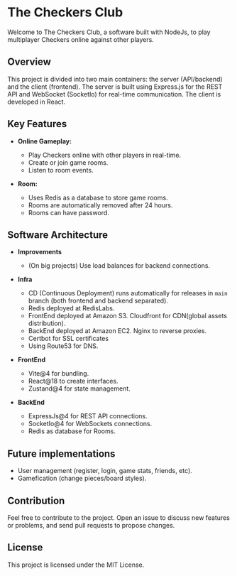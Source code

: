 # The Checkers Club

Welcome to The Checkers Club, a software built with NodeJs, to play multiplayer Checkers online against other players.

## Overview

This project is divided into two main containers: the server (API/backend) and the client (frontend). The server is built using Express.js for the REST API and WebSocket (SocketIo) for real-time communication. The client is developed in React.

## Key Features

- **Online Gameplay:**
  - Play Checkers online with other players in real-time.
  - Create or join game rooms.
  - Listen to room events.

- **Room:**
  - Uses Redis as a database to store game rooms.
  - Rooms are automatically removed after 24 hours.
  - Rooms can have password.

## Software Architecture

- **Improvements**
  - (On big projects) Use load balances for backend connections.

- **Infra**
  - CD (Continuous Deployment) runs automatically for releases in `main` branch (both frontend and backend separated).
  - Redis deployed at RedisLabs.
  - FrontEnd deployed at Amazon S3. Cloudfront for CDN(global assets distribution).
  - BackEnd deployed at Amazon EC2. Nginx to reverse proxies.
  - Certbot for SSL certificates
  - Using Route53 for DNS.

- **FrontEnd**
  - Vite@4 for bundling.
  - React@18 to create interfaces.
  - Zustand@4 for state management.

- **BackEnd**
  - ExpressJs@4 for REST API connections.
  - SocketIo@4 for WebSockets connections.
  - Redis as database for Rooms.

## Future implementations
- User management (register, login, game stats, friends, etc).
- Gamefication (change pieces/board styles).

## Contribution

Feel free to contribute to the project. Open an issue to discuss new features or problems, and send pull requests to propose changes.

## License
This project is licensed under the MIT License.